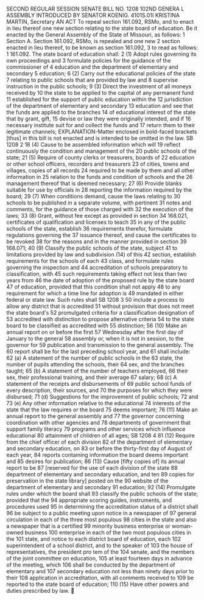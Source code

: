 SECOND REGULAR SESSION
SENATE BILL NO. 1208
102ND GENERA L ASSEMBLY
INTRODUCED BY SENATOR KOENIG.
4101S.01I KRISTINA MARTIN, Secretary
AN ACT
To repeal section 161.092, RSMo, and to enact in lieu thereof one new section relating to the state
board of education.
Be it enacted by the General Assembly of the State of Missouri, as follows:
1 Section A. Section 161.092, RSMo, is repealed and one new
2 section enacted in lieu thereof, to be known as section 161.092,
3 to read as follows:
1 161.092. The state board of education shall:
2 (1) Adopt rules governing its own proceedings and
3 formulate policies for the guidance of the commissioner of
4 education and the department of elementary and secondary
5 education;
6 (2) Carry out the educational policies of the state
7 relating to public schools that are provided by law and
8 supervise instruction in the public schools;
9 (3) Direct the investment of all moneys received by
10 the state to be applied to the capital of any permanent fund
11 established for the support of public education within the
12 jurisdiction of the department of elementary and secondary
13 education and see that the funds are applied to the branches
14 of educational interest of the state that by grant, gift,
15 devise or law they were originally intended, and if
16 necessary institute suit for and collect the funds and
17 return them to their legitimate channels;
EXPLANATION-Matter enclosed in bold-faced brackets [thus] in this bill is not enacted
and is intended to be omitted in the law.
SB 1208 2
18 (4) Cause to be assembled information which will
19 reflect continuously the condition and management of the
20 public schools of the state;
21 (5) Require of county clerks or treasurers, boards of
22 education or other school officers, recorders and treasurers
23 of cities, towns and villages, copies of all records
24 required to be made by them and all other information in
25 relation to the funds and condition of schools and the
26 management thereof that is deemed necessary;
27 (6) Provide blanks suitable for use by officials in
28 reporting the information required by the board;
29 (7) When conditions demand, cause the laws relating to
30 schools to be published in a separate volume, with pertinent
31 notes and comments, for the guidance of those charged with
32 the execution of the laws;
33 (8) Grant, without fee except as provided in section
34 168.021, certificates of qualification and licenses to teach
35 in any of the public schools of the state, establish
36 requirements therefor, formulate regulations governing the
37 issuance thereof, and cause the certificates to be revoked
38 for the reasons and in the manner provided in section
39 168.071;
40 (9) Classify the public schools of the state, subject
41 to limitations provided by law and subdivision (14) of this
42 section, establish requirements for the schools of each
43 class, and formulate rules governing the inspection and
44 accreditation of schools preparatory to classification, with
45 such requirements taking effect not less than two years from
46 the date of adoption of the proposed rule by the state board
47 of education, provided that this condition shall not apply
48 to any requirement for which a time line for adoption is
49 mandated in either federal or state law. Such rules shall
SB 1208 3
50 include a process to allow any district that is accredited
51 without provision that does not meet the state board's
52 promulgated criteria for a classification designation of
53 accredited with distinction to propose alternative criteria
54 to the state board to be classified as accredited with
55 distinction;
56 (10) Make an annual report on or before the first
57 Wednesday after the first day of January to the general
58 assembly or, when it is not in session, to the governor for
59 publication and transmission to the general assembly. The
60 report shall be for the last preceding school year, and
61 shall include:
62 (a) A statement of the number of public schools in the
63 state, the number of pupils attending the schools, their
64 sex, and the branches taught;
65 (b) A statement of the number of teachers employed,
66 their sex, their professional training, and their average
67 salary;
68 (c) A statement of the receipts and disbursements of
69 public school funds of every description, their sources, and
70 the purposes for which they were disbursed;
71 (d) Suggestions for the improvement of public schools;
72 and
73 (e) Any other information relative to the educational
74 interests of the state that the law requires or the board
75 deems important;
76 (11) Make an annual report to the general assembly and
77 the governor concerning coordination with other agencies and
78 departments of government that support family literacy
79 programs and other services which influence educational
80 attainment of children of all ages;
SB 1208 4
81 (12) Require from the chief officer of each division
82 of the department of elementary and secondary education, on
83 or before the thirty-first day of August of each year,
84 reports containing information the board deems important and
85 desires for publication;
86 (13) Cause [fifty copies of] its annual report to be
87 [reserved for the use of each division of the state
88 department of elementary and secondary education, and ten
89 copies for preservation in the state library] posted on the
90 website of the department of elementary and secondary
91 education;
92 (14) Promulgate rules under which the board shall
93 classify the public schools of the state; provided that the
94 appropriate scoring guides, instruments, and procedures used
95 in determining the accreditation status of a district shall
96 be subject to a public meeting upon notice in a newspaper of
97 general circulation in each of the three most populous
98 cities in the state and also a newspaper that is a certified
99 minority business enterprise or woman-owned business
100 enterprise in each of the two most populous cities in the
101 state, and notice to each district board of education, each
102 superintendent of a school district, and to the speaker of
103 the house of representatives, the president pro tem of the
104 senate, and the members of the joint committee on education,
105 at least fourteen days in advance of the meeting, which
106 shall be conducted by the department of elementary and
107 secondary education not less than ninety days prior to their
108 application in accreditation, with all comments received to
109 be reported to the state board of education;
110 (15) Have other powers and duties prescribed by law.
